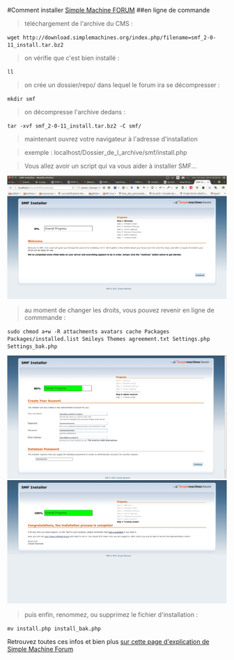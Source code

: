 #Comment installer [Simple Machine FORUM](http://www.simplemachines.org/)
##en ligne de commande

>téléchargement de l'archive du CMS :

`wget http://download.simplemachines.org/index.php/filename=smf_2-0-11_install.tar.bz2`

>on vérifie que c'est bien installé :

`ll`

>on crée un dossier/repo/ dans lequel le forum ira se décompresser :

`mkdir smf`

>on décompresse l'archive dedans :

`tar -xvf smf_2-0-11_install.tar.bz2 -C smf/`

>maintenant ouvrez votre navigateur à l'adresse d'installation

>exemple : localhost/Dossier_de_l_archive/smf/install.php

>Vous allez avoir un script qui va vous aider à installer SMF...

![écran d'accueil](img/1ecran-accueil-SMF.png)

>au moment de changer les droits, vous pouvez revenir en ligne de commmande :

`sudo chmod a+w -R attachments avatars cache Packages Packages/installed.list Smileys Themes agreement.txt Settings.php Settings_bak.php`

![install presque finie](img/2almost-done-SMF.png)
![fin de l'install](img/3done-SMF.png)

>puis enfin, renommez, ou supprimez le fichier d'installation :

`mv install.php install_bak.php`

Retrouvez toutes ces infos et bien plus [sur cette page d'explication de Simple Machine Forum](http://wiki.simplemachines.org/smf/Installing)
